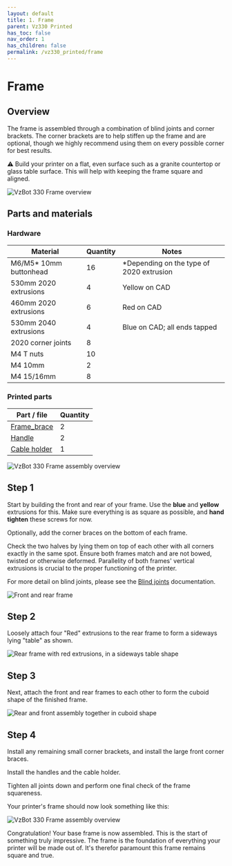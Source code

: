 ```yaml
---
layout: default
title: 1. Frame
parent: Vz330 Printed
has_toc: false
nav_order: 1
has_children: false
permalink: /vz330_printed/frame
---
```


# Frame

## Overview

The frame is assembled through a combination of blind joints and corner brackets. The corner brackets are to help stiffen up the frame and are optional, though we highly recommend using them on every possible corner for best results.

⚠️ Build your printer on a flat, even surface such as a granite countertop or glass table surface. This will help with keeping the frame square and aligned.

![VzBot 330 Frame overview](./images/vz330_frame-overview.jpg)

## Parts and materials

### Hardware

| Material                | Quantity | Notes                                     |
| ----------------------- | -------- | ----------------------------------------- |
| M6/M5\* 10mm buttonhead | 16       | \*Depending on the type of 2020 extrusion |
| 530mm 2020 extrusions   | 4        | Yellow on CAD                             |
| 460mm 2020 extrusions   | 6        | Red on CAD                                |
| 530mm 2040 extrusions   | 4        | Blue on CAD; all ends tapped              |
| 2020 corner joints      | 8        |                                           |
| M4 T nuts               | 10       |                                           |
| M4 10mm                 | 2        |                                           |
| M4 15/16mm              | 8        |                                           |

### Printed parts

| Part / file    | Quantity |
| -------------- | -------- |
| [Frame_brace]  | 2        |
| [Handle]       | 2        |
| [Cable holder] | 1        |

![VzBot 330 Frame assembly overview](./images/vz330_frame-assembly.png)

## Step 1

Start by building the front and rear of your frame. Use the **blue** and **yellow** extrusions for this. 
Make sure everything is as square as possible, and **hand tighten** these screws for now.

Optionally, add the corner braces on the bottom of each frame.

Check the two halves by lying them on top of each other with all corners exactly in the same spot. Ensure both frames match and are not bowed, twisted or otherwise deformed. Parallelity of both frames' vertical extrusions is crucial to the proper functioning of the printer.

For more detail on blind joints, please see the [Blind joints](/general/misc-info/blind-joints.md) documentation. 

![Front and rear frame](./images/vz330_frame-assembly_front-rear.png)

## Step 2

Loosely attach four "Red" extrusions to the rear frame to form a sideways lying "table" as shown.

![Rear frame with red extrusions, in a sideways table shape](./images/vz330_frame-assembly_rear-with-red-extrusions.jpg)

## Step 3

Next, attach the front and rear frames to each other to form the cuboid shape of the finished frame. 

![Rear and front assembly together in cuboid shape](./images/vz330_frame-assembly_front-plus-rear-cuboid.jpg)

## Step 4

Install any remaining small corner brackets, and install the large front corner braces.

Install the handles and the cable holder.

Tighten all joints down and perform one final check of the frame squareness.

Your printer's frame should now look something like this:

![VzBot 330 Frame assembly overview](./images/vz330_frame-assembly.png)

Congratulation! Your base frame is now assembled. This is the start of something truly impressive. The frame is the foundation of everything your printer will be made out of. It's therefor paramount this frame remains square and true.

[Cable holder]: https://github.com/VzBoT3D/VzBoT-Vz330/blob/master/Assemblies%20BOM%20and%20STL/Frame/STLs/cable%20holder%20frame%20side.stl
[Frame_brace]: https://github.com/VzBoT3D/VzBoT-Vz330/blob/master/Assemblies%20BOM%20and%20STL/Frame/STLs/Frame_Brace.stl
[Handle]: https://github.com/VzBoT3D/VzBoT-Vz330/blob/master/Assemblies%20BOM%20and%20STL/Frame/STLs/handle.stl